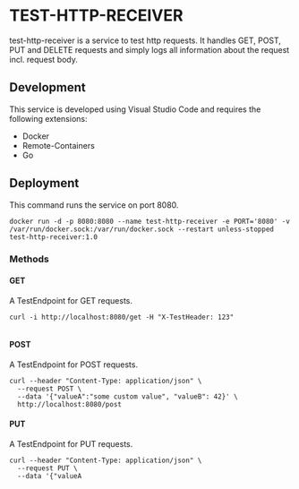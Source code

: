 # TEST-HTTP-RECEIVER
test-http-receiver is a service to test http requests. It handles GET, POST, PUT
and DELETE requests and simply logs all information about the request incl. request
body.

## Development
This service is developed using Visual Studio Code and requires the following extensions:
* Docker
* Remote-Containers
* Go

## Deployment
This command runs the service on port 8080.
```
docker run -d -p 8080:8080 --name test-http-receiver -e PORT='8080' -v /var/run/docker.sock:/var/run/docker.sock --restart unless-stopped test-http-receiver:1.0
```

### Methods
#### GET 
A TestEndpoint for GET requests.

```
curl -i http://localhost:8080/get -H "X-TestHeader: 123"
 
```

#### POST
A TestEndpoint for POST requests.

```
curl --header "Content-Type: application/json" \
  --request POST \
  --data '{"valueA":"some custom value", "valueB": 42}' \
  http://localhost:8080/post
```

#### PUT
A TestEndpoint for PUT requests.

```
curl --header "Content-Type: application/json" \
  --request PUT \
  --data '{"valueA